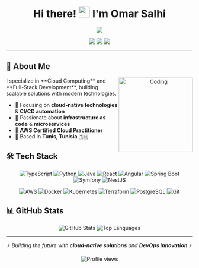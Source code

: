 <div align="center">

# Hi there! <img src="https://raw.githubusercontent.com/MartinHeinz/MartinHeinz/master/wave.gif" width="30px" height="30px" /> I'm Omar Salhi

<img src="https://readme-typing-svg.herokuapp.com/?lines=Software+Engineer;DevOps+Engineer;Cloud+Enthusiast&font=Fira%20Code&center=true&width=380&height=50&color=f75c7e&vCenter=true&size=22&pause=1000">

<p align="center">
  <a href="https://linkedin.com/in/omar-salhi-84a620229"><img src="https://img.shields.io/badge/-LinkedIn-0077B5?style=for-the-badge&logo=linkedin&logoColor=white"/></a>
  <a href="mailto:omar.salhi.job@gmail.com"><img src="https://img.shields.io/badge/-Gmail-D14836?style=for-the-badge&logo=gmail&logoColor=white"/></a>
  <a href="https://github.com/omaromarsalhi"><img src="https://img.shields.io/badge/-GitHub-181717?style=for-the-badge&logo=github&logoColor=white"/></a>
</p>

---

</div>

## 💫 About Me

<div align="center">
<img align="right" alt="Coding" width="200" src="https://cdn.dribbble.com/users/1162077/screenshots/3848914/programmer.gif">
</div>
I specialize in **Cloud Computing** and **Full-Stack Development**, building scalable solutions with modern technologies.

- 🔭 Focusing on **cloud-native technologies** & **CI/CD automation**
- 🌱 Passionate about **infrastructure as code** & **microservices**  
- 💼 **AWS Certified Cloud Practitioner**
- 📍 Based in **Tunis, Tunisia** 🇹🇳



## 🛠️ Tech Stack

<div align="center">

![TypeScript](https://img.shields.io/badge/TypeScript-007ACC?style=for-the-badge&logo=typescript&logoColor=white)
![Python](https://img.shields.io/badge/Python-3776AB?style=for-the-badge&logo=python&logoColor=white)
![Java](https://img.shields.io/badge/Java-ED8B00?style=for-the-badge&logo=openjdk&logoColor=white)
![React](https://img.shields.io/badge/React-20232A?style=for-the-badge&logo=react&logoColor=61DAFB)
![Angular](https://img.shields.io/badge/Angular-DD0031?style=for-the-badge&logo=angular&logoColor=white)
![Spring Boot](https://img.shields.io/badge/Spring_Boot-6DB33F?style=for-the-badge&logo=spring&logoColor=white)
![Symfony](https://img.shields.io/badge/Symfony-000000?style=for-the-badge&logo=symfony&logoColor=white)
![NestJS](https://img.shields.io/badge/nestjs-E0234E?style=for-the-badge&logo=nestjs&logoColor=white)

![AWS](https://img.shields.io/badge/AWS-232F3E?style=for-the-badge&logo=amazon-aws&logoColor=white)
![Docker](https://img.shields.io/badge/Docker-2496ED?style=for-the-badge&logo=docker&logoColor=white)
![Kubernetes](https://img.shields.io/badge/kubernetes-326ce5.svg?&style=for-the-badge&logo=kubernetes&logoColor=white)
![Terraform](https://img.shields.io/badge/Terraform-7B42BC?style=for-the-badge&logo=terraform&logoColor=white)
![PostgreSQL](https://img.shields.io/badge/PostgreSQL-316192?style=for-the-badge&logo=postgresql&logoColor=white)
![Git](https://img.shields.io/badge/Git-F05032?style=for-the-badge&logo=git&logoColor=white)

</div>

## 📊 GitHub Stats

<div align="center">

<img src="https://github-readme-stats.vercel.app/api?username=omaromarsalhi&show_icons=true&theme=dark&include_all_commits=true&count_private=true&border_radius=10" alt="GitHub Stats" />

<img src="https://github-readme-stats.vercel.app/api/top-langs/?username=omaromarsalhi&layout=compact&theme=dark&border_radius=10&langs_count=6" alt="Top Languages" />

</div>

---

<div align="center">

⚡ *Building the future with **cloud-native solutions** and **DevOps innovation*** ⚡

<img src="https://komarev.com/ghpvc/?username=omaromarsalhi&label=Profile%20views&color=0e75b6&style=flat" alt="Profile views" />

</div>
